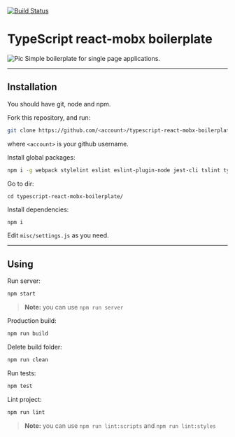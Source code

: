 [![Build Status](https://travis-ci.org/lozinsky/typescript-react-mobx-boilerplate.svg?branch=master)](https://travis-ci.org/lozinsky/typescript-react-mobx-boilerplate)
# TypeScript react-mobx boilerplate
![Pic](http://i.imgur.com/uB7Dtbc.jpg)
Simple boilerplate for single page applications.
___

## Installation
You should have git, node and npm.

Fork this repository, and run:
```sh
git clone https://github.com/<account>/typescript-react-mobx-boilerplate.git
```
where ```<account>``` is your github username.

Install global packages:

```sh
npm i -g webpack stylelint eslint eslint-plugin-node jest-cli tslint typescript@2.0.3
```

Go to dir:

```
cd typescript-react-mobx-boilerplate/
```

Install dependencies:

```sh
npm i
```

Edit ```misc/settings.js``` as you need.

___
## Using
Run server:

```sh
npm start
```

> **Note:** you can use ```npm run server```

Production build:

```sh
npm run build
```

Delete build folder:

```sh
npm run clean
```

Run tests:

```sh
npm test
```

Lint project:

```sh
npm run lint
```

> **Note:** you can use ```npm run lint:scripts``` and ```npm run lint:styles```
